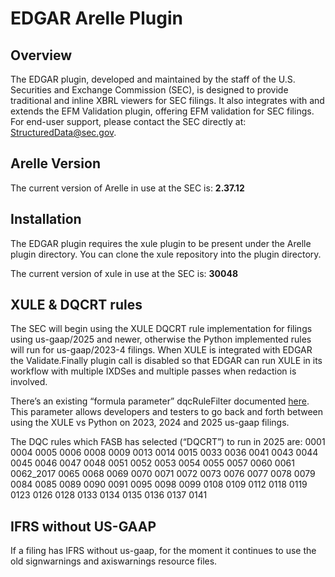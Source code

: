 # EDGAR Arelle Plugin

## Overview
The EDGAR plugin, developed and maintained by the staff of the U.S. Securities and Exchange Commission (SEC), is designed to provide traditional and inline XBRL viewers for SEC filings. It also integrates with and extends the EFM Validation plugin, offering EFM validation for SEC filings. For end-user support, please contact the SEC directly at: StructuredData@sec.gov.

## Arelle Version
The current version of Arelle in use at the SEC is: **2.37.12**

## Installation
The EDGAR plugin requires the xule plugin to be present under the Arelle plugin directory. You can clone the xule repository into the plugin directory. 

The current version of xule in use at the SEC is: **30048**

## XULE & DQCRT rules
The SEC will begin using the XULE DQCRT rule implementation for filings using us-gaap/2025 and newer, otherwise the Python implemented rules will run for us-gaap/2023-4 filings. When XULE is integrated with EDGAR the Validate.Finally plugin call is disabled so that EDGAR can run XULE in its workflow with multiple IXDSes and multiple passes when redaction is involved. 

There’s an existing “formula parameter” dqcRuleFilter documented [here](https://github.com/Arelle/EDGAR/blob/26f8e70f8a54c6d20c081a2efa94b36310eb0141/validate/__init__.py#L49).
This parameter allows developers and testers to go back and forth between using the XULE vs Python on 2023, 2024 and 2025 us-gaap filings.   

The DQC rules which FASB has selected (“DQCRT”) to run in 2025 are:
0001 0004 0005 0006 0008 0009 0013 0014 0015 0033 0036 0041 0043 0044 0045 0046 0047 0048 0051 0052 0053 0054 0055 0057 0060 0061 0062_2017 0065 0068 0069 0070 0071 0072 0073 0076 0077 0078 0079 0084 0085 0089 0090 0091 0095 0098 0099 0108 0109 0112 0118 0119 0123 0126 0128 0133 0134 0135 0136 0137 0141

## IFRS without US-GAAP
If a filing has IFRS without us-gaap, for the moment it continues to use the old signwarnings and axiswarnings resource files.
